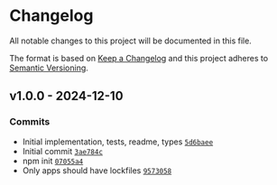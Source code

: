 # Changelog

All notable changes to this project will be documented in this file.

The format is based on [Keep a Changelog](https://keepachangelog.com/en/1.0.0/)
and this project adheres to [Semantic Versioning](https://semver.org/spec/v2.0.0.html).

## v1.0.0 - 2024-12-10

### Commits

- Initial implementation, tests, readme, types [`5d6baee`](https://github.com/ljharb/side-channel-<AWS-SECRET-KEY>109a7a816251)
- Initial commit [`3ae784c`](https://github.com/ljharb/side-channel-<AWS-SECRET-KEY>4a8029a7a100)
- npm init [`07055a4`](https://github.com/ljharb/side-channel-<AWS-SECRET-KEY>479c1a1b9e28)
- Only apps should have lockfiles [`9573058`](https://github.com/ljharb/side-channel-<AWS-SECRET-KEY>7fbe441949c1)
